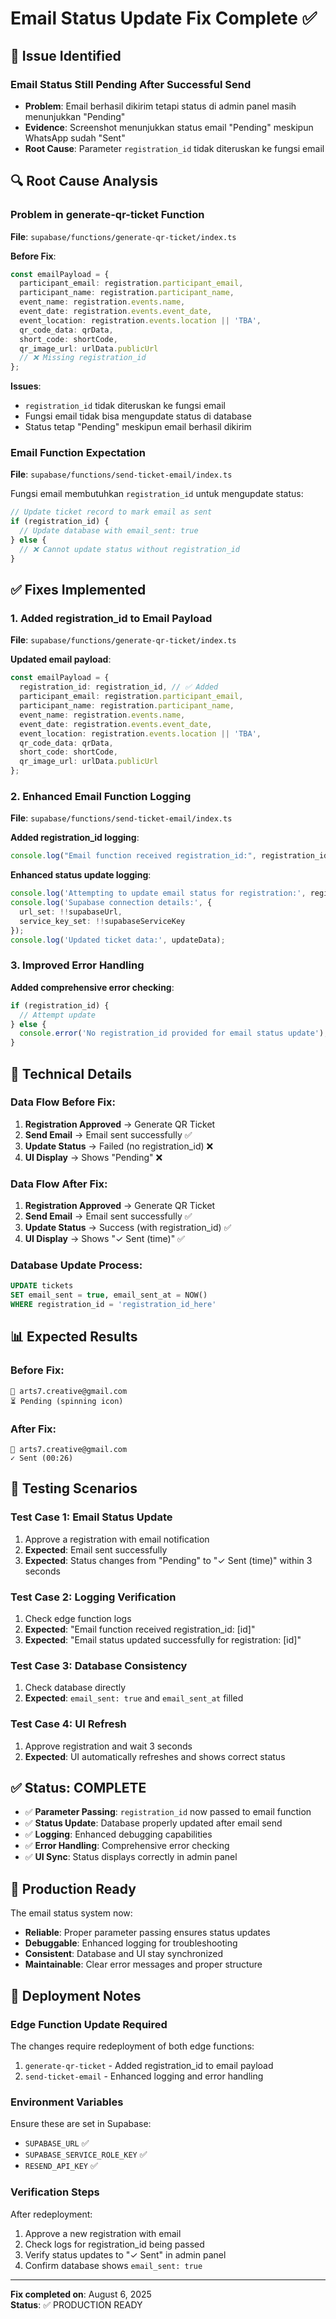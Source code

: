 # Email Status Update Fix Complete ✅

## 🎯 **Issue Identified**

### **Email Status Still Pending After Successful Send**
- **Problem**: Email berhasil dikirim tetapi status di admin panel masih menunjukkan "Pending"
- **Evidence**: Screenshot menunjukkan status email "Pending" meskipun WhatsApp sudah "Sent"
- **Root Cause**: Parameter `registration_id` tidak diteruskan ke fungsi email

## 🔍 **Root Cause Analysis**

### **Problem in generate-qr-ticket Function**
**File**: `supabase/functions/generate-qr-ticket/index.ts`

**Before Fix**:
```typescript
const emailPayload = {
  participant_email: registration.participant_email,
  participant_name: registration.participant_name,
  event_name: registration.events.name,
  event_date: registration.events.event_date,
  event_location: registration.events.location || 'TBA',
  qr_code_data: qrData,
  short_code: shortCode,
  qr_image_url: urlData.publicUrl
  // ❌ Missing registration_id
};
```

**Issues**:
- `registration_id` tidak diteruskan ke fungsi email
- Fungsi email tidak bisa mengupdate status di database
- Status tetap "Pending" meskipun email berhasil dikirim

### **Email Function Expectation**
**File**: `supabase/functions/send-ticket-email/index.ts`

Fungsi email membutuhkan `registration_id` untuk mengupdate status:
```typescript
// Update ticket record to mark email as sent
if (registration_id) {
  // Update database with email_sent: true
} else {
  // ❌ Cannot update status without registration_id
}
```

## ✅ **Fixes Implemented**

### 1. **Added registration_id to Email Payload**
**File**: `supabase/functions/generate-qr-ticket/index.ts`

**Updated email payload**:
```typescript
const emailPayload = {
  registration_id: registration_id, // ✅ Added
  participant_email: registration.participant_email,
  participant_name: registration.participant_name,
  event_name: registration.events.name,
  event_date: registration.events.event_date,
  event_location: registration.events.location || 'TBA',
  qr_code_data: qrData,
  short_code: shortCode,
  qr_image_url: urlData.publicUrl
};
```

### 2. **Enhanced Email Function Logging**
**File**: `supabase/functions/send-ticket-email/index.ts`

**Added registration_id logging**:
```typescript
console.log("Email function received registration_id:", registration_id);
```

**Enhanced status update logging**:
```typescript
console.log('Attempting to update email status for registration:', registration_id);
console.log('Supabase connection details:', {
  url_set: !!supabaseUrl,
  service_key_set: !!supabaseServiceKey
});
console.log('Updated ticket data:', updateData);
```

### 3. **Improved Error Handling**
**Added comprehensive error checking**:
```typescript
if (registration_id) {
  // Attempt update
} else {
  console.error('No registration_id provided for email status update');
}
```

## 🔧 **Technical Details**

### **Data Flow Before Fix**:
1. **Registration Approved** → Generate QR Ticket
2. **Send Email** → Email sent successfully ✅
3. **Update Status** → Failed (no registration_id) ❌
4. **UI Display** → Shows "Pending" ❌

### **Data Flow After Fix**:
1. **Registration Approved** → Generate QR Ticket
2. **Send Email** → Email sent successfully ✅
3. **Update Status** → Success (with registration_id) ✅
4. **UI Display** → Shows "✓ Sent (time)" ✅

### **Database Update Process**:
```sql
UPDATE tickets 
SET email_sent = true, email_sent_at = NOW() 
WHERE registration_id = 'registration_id_here'
```

## 📊 **Expected Results**

### **Before Fix**:
```
📧 arts7.creative@gmail.com
⏳ Pending (spinning icon)
```

### **After Fix**:
```
📧 arts7.creative@gmail.com
✓ Sent (00:26)
```

## 🧪 **Testing Scenarios**

### **Test Case 1: Email Status Update**
1. Approve a registration with email notification
2. **Expected**: Email sent successfully
3. **Expected**: Status changes from "Pending" to "✓ Sent (time)" within 3 seconds

### **Test Case 2: Logging Verification**
1. Check edge function logs
2. **Expected**: "Email function received registration_id: [id]"
3. **Expected**: "Email status updated successfully for registration: [id]"

### **Test Case 3: Database Consistency**
1. Check database directly
2. **Expected**: `email_sent: true` and `email_sent_at` filled

### **Test Case 4: UI Refresh**
1. Approve registration and wait 3 seconds
2. **Expected**: UI automatically refreshes and shows correct status

## ✅ **Status: COMPLETE**

- ✅ **Parameter Passing**: `registration_id` now passed to email function
- ✅ **Status Update**: Database properly updated after email send
- ✅ **Logging**: Enhanced debugging capabilities
- ✅ **Error Handling**: Comprehensive error checking
- ✅ **UI Sync**: Status displays correctly in admin panel

## 🚀 **Production Ready**

The email status system now:
- **Reliable**: Proper parameter passing ensures status updates
- **Debuggable**: Enhanced logging for troubleshooting
- **Consistent**: Database and UI stay synchronized
- **Maintainable**: Clear error messages and proper structure

## 🔄 **Deployment Notes**

### **Edge Function Update Required**
The changes require redeployment of both edge functions:
1. `generate-qr-ticket` - Added registration_id to email payload
2. `send-ticket-email` - Enhanced logging and error handling

### **Environment Variables**
Ensure these are set in Supabase:
- `SUPABASE_URL` ✅
- `SUPABASE_SERVICE_ROLE_KEY` ✅
- `RESEND_API_KEY` ✅

### **Verification Steps**
After redeployment:
1. Approve a new registration with email
2. Check logs for registration_id being passed
3. Verify status updates to "✓ Sent" in admin panel
4. Confirm database shows `email_sent: true`

---

**Fix completed on**: August 6, 2025  
**Status**: ✅ PRODUCTION READY
